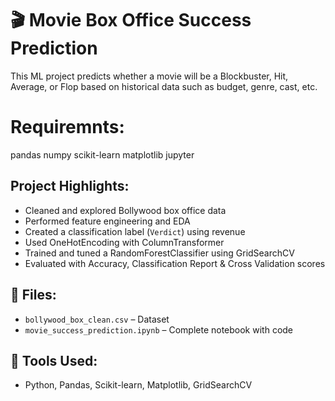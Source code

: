 # 🎬 Movie Box Office Success Prediction

This ML project predicts whether a movie will be a Blockbuster, Hit, Average, or Flop based on historical data such as budget, genre, cast, etc.

# Requiremnts:
pandas
numpy
scikit-learn
matplotlib
jupyter

## Project Highlights:
- Cleaned and explored Bollywood box office data
- Performed feature engineering and EDA
- Created a classification label (`Verdict`) using revenue
- Used OneHotEncoding with ColumnTransformer
- Trained and tuned a RandomForestClassifier using GridSearchCV
- Evaluated with Accuracy, Classification Report & Cross Validation scores

## 📁 Files:
- `bollywood_box_clean.csv` – Dataset
- `movie_success_prediction.ipynb` – Complete notebook with code

## 🔧 Tools Used:
- Python, Pandas, Scikit-learn, Matplotlib, GridSearchCV



